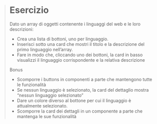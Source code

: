 > # Esercizio
>
> Dato un array di oggetti contenente i linguaggi del web e le loro descrizioni:
>
> - Crea una lista di bottoni, uno per linguaggio.
> - Inserisci sotto una card che mostri il titolo e la descrizione del primo linguaggio nell’array.
> - Fare in modo che, cliccando uno dei bottoni, la card in basso visualizzi il linguaggio corrispondente e la relativa descrizione
>
> Bonus
>
> - Scomporre i buttons in componenti a parte che mantengono tutte le funzionalità 
> - Se nessun linguaggio è selezionato, la card del dettaglio mostra “nessun linguaggio selezionato”
> - Dare un colore diverso al bottone per cui il linguaggio è attualmente selezionato.
> - Scomporre la card dei dettagli in un componente a parte che mantenga le sue funzionalità
>
